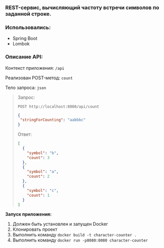 ### REST-сервис, вычисляющий частоту встречи символов по заданной строке.

### Использовались:
- Spring Boot
- Lombok

### Описание API:

Контекст приложения: `/api`

Реализован POST-метод: `count`

Тело запроса: `json`

> Запрос: 
> 
> `POST http://localhost:8080/api/count`
>```JSON
>{
>  "stringForCounting": "aabbbc"
>}
> ```
> Ответ:
>```JSON
> [
>   {
>     "symbol": "b",
>     "count": 3
>   },
>   {
>     "symbol": "a",
>     "count": 2
>   },
>   {
>     "symbol": "c",
>     "count": 1
>   }
> ]
> ```

**Запуск приложения:**

1. Должен быть установлен и запущен Docker
2. Клонировать проект
3. Выполнить команду `docker build -t character-counter .`
4. Выполнить команду `docker run -p8080:8080 character-counter`